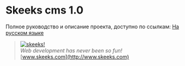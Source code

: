 Skeeks cms 1.0
==============

Полное руководство и описание проекта, доступно по ссылкам:
[На русском языке](http://git.skeeks.com/skeeks/cms/blob/master/docs/guide-ru/README.md)





> [![skeeks!](https://gravatar.com/userimage/74431132/13d04d83218593564422770b616e5622.jpg)](http://www.skeeks.com)  
<i>Web development has never been so fun!</i>  
[www.skeeks.com](http://www.skeeks.com)